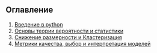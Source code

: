 ## Оглавление

1) [Введение в python](https://nbviewer.jupyter.org/github/andreitsev/Empirical-Statistics-EF-MSU-2019/blob/master/Введение%20в%20python.ipynb) 
2) [Основы теории вероятности и статистики](https://nbviewer.jupyter.org/github/andreitsev/Empirical-Statistics-EF-MSU-2019/blob/master/Основы%20теории%20вероятности%20и%20статистики.ipynb)
3) [Снижение размерности и Кластеризация](https://nbviewer.jupyter.org/github/andreitsev/Empirical-Statistics-EF-MSU-2019/blob/master/Снижение%20размерности%20и%20Кластеризация.ipynb)
4) [Метрики качества, выбор и интерпретация моделей](https://nbviewer.jupyter.org/github/andreitsev/Empirical-Statistics-EF-MSU-2019/blob/master/Метрики%20качества%2C%20выбор%20и%20интерпретация%20моделей.ipynb)